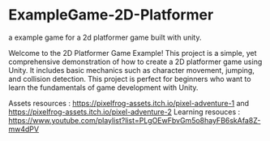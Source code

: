 # ExampleGame-2D-Platformer
a example game for a 2d platformer game built with unity.

Welcome to the 2D Platformer Game Example! This project is a simple, yet comprehensive demonstration of how to create a 2D platformer game using Unity. It includes basic mechanics such as character movement, jumping, and collision detection. This project is perfect for beginners who want to learn the fundamentals of game development with Unity.


Assets resources : https://pixelfrog-assets.itch.io/pixel-adventure-1 and https://pixelfrog-assets.itch.io/pixel-adventure-2
Learning resouces : https://www.youtube.com/playlist?list=PLgOEwFbvGm5o8hayFB6skAfa8Z-mw4dPV
